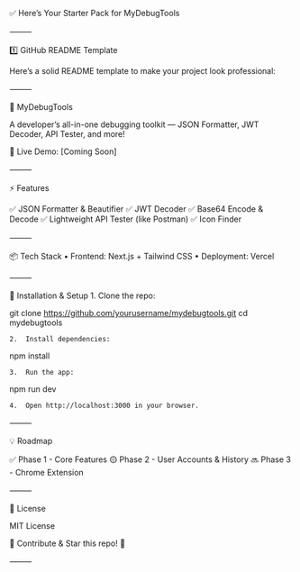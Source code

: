 ✅ Here’s Your Starter Pack for MyDebugTools

⸻

1️⃣ GitHub README Template

Here’s a solid README template to make your project look professional:

⸻

📌 MyDebugTools

A developer’s all-in-one debugging toolkit — JSON Formatter, JWT Decoder, API Tester, and more!

🚀 Live Demo: [Coming Soon]

⸻

⚡ Features

✅ JSON Formatter & Beautifier
✅ JWT Decoder
✅ Base64 Encode & Decode
✅ Lightweight API Tester (like Postman)
✅ Icon Finder

⸻

📦 Tech Stack
	•	Frontend: Next.js + Tailwind CSS
	•	Deployment: Vercel

⸻

🚀 Installation & Setup
	1.	Clone the repo:

git clone https://github.com/yourusername/mydebugtools.git
cd mydebugtools


	2.	Install dependencies:

npm install


	3.	Run the app:

npm run dev


	4.	Open http://localhost:3000 in your browser.

⸻

💡 Roadmap

✅ Phase 1 - Core Features
🟡 Phase 2 - User Accounts & History
🔜 Phase 3 - Chrome Extension

⸻

📜 License

MIT License

🔗 Contribute & Star this repo! 🌟

⸻

 
